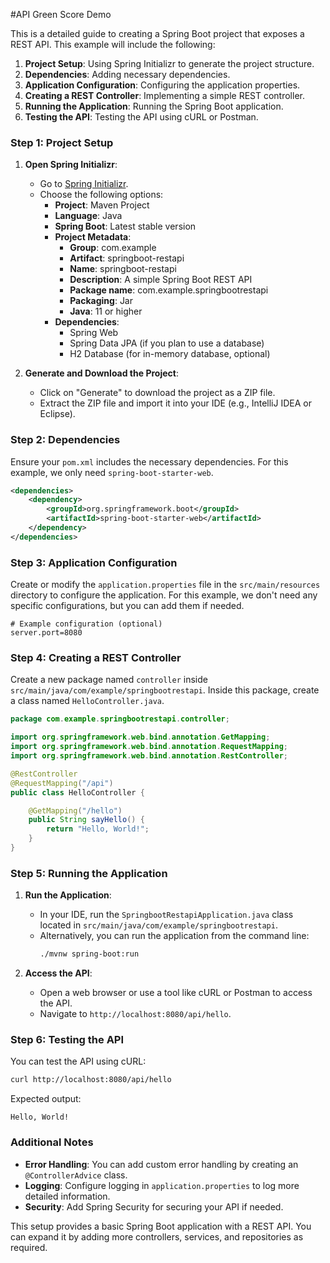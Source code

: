 #API Green Score Demo

This is a detailed guide to creating a Spring Boot project that exposes a REST API. This example will include the following:
1. **Project Setup**: Using Spring Initializr to generate the project structure.
2. **Dependencies**: Adding necessary dependencies.
3. **Application Configuration**: Configuring the application properties.
4. **Creating a REST Controller**: Implementing a simple REST controller.
5. **Running the Application**: Running the Spring Boot application.
6. **Testing the API**: Testing the API using cURL or Postman.

### Step 1: Project Setup

1. **Open Spring Initializr**:
    - Go to [Spring Initializr](https://start.spring.io/).
    - Choose the following options:
        - **Project**: Maven Project
        - **Language**: Java
        - **Spring Boot**: Latest stable version
        - **Project Metadata**:
            - **Group**: com.example
            - **Artifact**: springboot-restapi
            - **Name**: springboot-restapi
            - **Description**: A simple Spring Boot REST API
            - **Package name**: com.example.springbootrestapi
            - **Packaging**: Jar
            - **Java**: 11 or higher
        - **Dependencies**:
            - Spring Web
            - Spring Data JPA (if you plan to use a database)
            - H2 Database (for in-memory database, optional)

2. **Generate and Download the Project**:
    - Click on "Generate" to download the project as a ZIP file.
    - Extract the ZIP file and import it into your IDE (e.g., IntelliJ IDEA or Eclipse).

### Step 2: Dependencies

Ensure your `pom.xml` includes the necessary dependencies. For this example, we only need `spring-boot-starter-web`.

```xml
<dependencies>
    <dependency>
        <groupId>org.springframework.boot</groupId>
        <artifactId>spring-boot-starter-web</artifactId>
    </dependency>
</dependencies>
```

### Step 3: Application Configuration

Create or modify the `application.properties` file in the `src/main/resources` directory to configure the application. For this example, we don't need any specific configurations, but you can add them if needed.

```properties
# Example configuration (optional)
server.port=8080
```

### Step 4: Creating a REST Controller

Create a new package named `controller` inside `src/main/java/com/example/springbootrestapi`. Inside this package, create a class named `HelloController.java`.

```java
package com.example.springbootrestapi.controller;

import org.springframework.web.bind.annotation.GetMapping;
import org.springframework.web.bind.annotation.RequestMapping;
import org.springframework.web.bind.annotation.RestController;

@RestController
@RequestMapping("/api")
public class HelloController {

    @GetMapping("/hello")
    public String sayHello() {
        return "Hello, World!";
    }
}
```

### Step 5: Running the Application

1. **Run the Application**:
    - In your IDE, run the `SpringbootRestapiApplication.java` class located in `src/main/java/com/example/springbootrestapi`.
    - Alternatively, you can run the application from the command line:
      ```sh
      ./mvnw spring-boot:run
      ```

2. **Access the API**:
    - Open a web browser or use a tool like cURL or Postman to access the API.
    - Navigate to `http://localhost:8080/api/hello`.

### Step 6: Testing the API

You can test the API using cURL:

```sh
curl http://localhost:8080/api/hello
```

Expected output:
```
Hello, World!
```

### Additional Notes

- **Error Handling**: You can add custom error handling by creating an `@ControllerAdvice` class.
- **Logging**: Configure logging in `application.properties` to log more detailed information.
- **Security**: Add Spring Security for securing your API if needed.

This setup provides a basic Spring Boot application with a REST API. You can expand it by adding more controllers, services, and repositories as required.